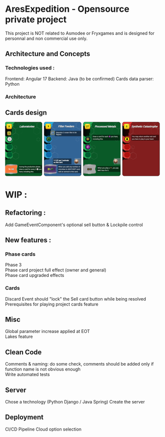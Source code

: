 # AresExpedition - Opensource private project  
This project is NOT related to Asmodee or Fryxgames and is designed for personnal and non commercial use only.

## Architecture and Concepts
### Technologies used :
Frontend: Angular 17
Backend: Java (to be confirmed)
Cards data parser: Python

### Architecture
## Cards design
![image](https://github.com/Mylaana/AresExpedition/blob/main/ressources/images/cards%20design.png)

# WIP : 
## Refactoring :
Add GameEventComponent's optional sell button & Lockpile control

## New features :
### Phase cards
Phase 3  
Phase card project full effect (owner and general)  
Phase card upgraded effects

### Cards
Discard Event should "lock" the Sell card button while being resolved  
Prerequisites for playing project cards feature

## Misc
Global parameter increase applied at EOT  
Lakes feature

## Clean Code
Comments & naming: do some check, comments should be added only if function name is not obvious enough   
Write automated tests

## Server
Chose a technology (Python Django / Java Spring)
Create the server

## Deployment
CI/CD Pipeline
Cloud option selection
